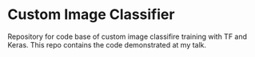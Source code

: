 # Custom Image Classifier
Repository for code base of custom image classifire training with TF and Keras. This repo contains the code demonstrated at my talk.
